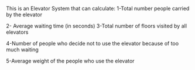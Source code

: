 This is an Elevator System that can calculate:
1-Total number people carried by the elevator 

2- Average waiting time (in seconds) 
3-Total number of floors visited by all elevators 

4-Number of people who decide not to use the elevator because of too much waiting 

5-Average weight of the people who use the elevator
